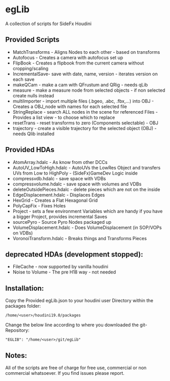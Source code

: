 # egLib

A collection of scripts for SideFx Houdini

## Provided Scripts

- MatchTransforms - Aligns Nodes to each other - based on transforms
- Autofocus - Creates a camera with autofocus set up
- FlipBook - Creates a flipbook from the current camera without cropping/scaling
- IncrementalSave- save with date, name, version - iterates version on each save
- makeQCam   - make a cam with QFrustum and QRig - needs qLib
- measure - make a measure node from selected objects - if non selected create nulls instead
- multiImporter - import multiple files (.bgeo, .abc, .fbx,...) into OBJ - Creates a OBJ_node with names for each selected file
- StringReplace - search ALL nodes in the scene for referenced Files - Provides a list view - to choose which to replace
- resetTrans - reset transforms to zero (Components selectable) - OBJ
- trajectory - create a visible trajectory for the selected object (OBJ) - needs Qlib installed

## Provided HDAs

- AtomArray.hdalc - As know from other DCCs
- AutoUV_LowToHigh.hdalc -  AutoUVs the LowRes Object and transfers UVs from Low to HighPoly - (SideFx)GameDev Logic inside
- compressvdb.hdalc - save space with VDBs
- compressvolume.hdalc - save space with volumes and VDBs
- deleteOutsidePieces.hdalc - delete pieces which are not on the inside
- EdgeDisplacement.hdalc - Displaces Edges
- HexGrid - Creates a Flat Hexagonal Grid
- PolyCapFix - Fixes Holes
- Project - sets a few environment Variables which are handy if you have a bigger Project, provides incremental Saves
- sourcePyro - Source Pyro Nodes packaged up
- VolumeDisplacement.hdalc - Does VolumeDisplacement (in SOP/VOPs on VDBs)
- VoronoiTransform.hdalc - Breaks things and Transforms Pieces

## deprecated HDAs (development stopped):
- FileCache - now supported by vanilla houdini
- Noise to Volume - The pre H18 way - not needed

## Installation:

Copy the Provided egLib.json to your houdini user Directory within the packages folder:

```/home/<user>/houdini19.0/packages```

Change the below line according to where you downloaded the git-Repository:

```"EGLIB": "/home/<user>/git/egLib"```


## Notes:

All of the scripts are free of charge for free use, commercial or non commercial whatsoever.
If you find issues please report.
